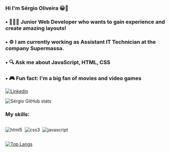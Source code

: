 ### Hi I'm Sérgio Oliveira 😀🖖
### • 🧑🏻‍💻 Junior Web Developer who wants to gain experience and create amazing layouts!
### • ⚙️ I am currently working as Assistant IT Technician at the company Supermassa.
### • 🔍 Ask me about JavaScript, HTML, CSS
### • 🎮 Fun fact: I'm a big fan of movies and video games


[![Linkedin](https://img.shields.io/badge/LinkedIn-0077B5?style=for-the-badge&logo=linkedin&logoColor=white)](https://www.linkedin.com/in/s%C3%A9rgio-oliveira-9b5470208/)

![Sérgio GitHub stats](https://github-readme-stats.vercel.app/api?username=sergiooliveiradev&show_icons=true&theme=dark)

### My skills:

<div style="display: flex"> 

<img src="https://img.shields.io/badge/HTML5-E34F26?style=for-the-badge&logo=html5&logoColor=white" alt="html5"/> <br> 

<img style="margin: 0 8px 0 8px" src="https://img.shields.io/badge/CSS3-1572B6?style=for-the-badge&logo=css3&logoColor=white" alt="css3"/> <br>

<img src="https://img.shields.io/badge/JavaScript-323330?style=for-the-badge&logo=javascript&logoColor=F7DF1E" alt="javascript" /> <br>

</div>

[![Top Langs](https://github-readme-stats.vercel.app/api/top-langs/?username=anuraghazra&layout=compact)](https://github.com/anuraghazra/github-readme-stats)

